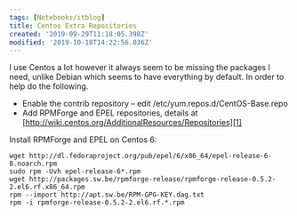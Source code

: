 ```yaml
---
tags: [Notebooks/itblog]
title: Centos Extra Repositories
created: '2019-09-29T11:18:05.398Z'
modified: '2019-10-18T14:22:56.036Z'
---
```


I use Centos a lot however it always seem to be missing the packages I need, unlike Debian which seems to have everything by default. In order to help do the following.

  * Enable the contrib repository &#8211; edit /etc/yum.repos.d/CentOS-Base.repo
  * Add RPMForge and EPEL repositories, details at [http://wiki.centos.org/AdditionalResources/Repositories][1]

Install RPMForge and EPEL on Centos 6:  

```
wget http://dl.fedoraproject.org/pub/epel/6/x86_64/epel-release-6-8.noarch.rpm
sudo rpm -Uvh epel-release-6*.rpm
wget http://packages.sw.be/rpmforge-release/rpmforge-release-0.5.2-2.el6.rf.x86_64.rpm
rpm --import http://apt.sw.be/RPM-GPG-KEY.dag.txt
rpm -i rpmforge-release-0.5.2-2.el6.rf.*.rpm
```

[1]: http://wiki.centos.org/AdditionalResources/Repositories "http://wiki.centos.org/AdditionalResources/Repositories"
